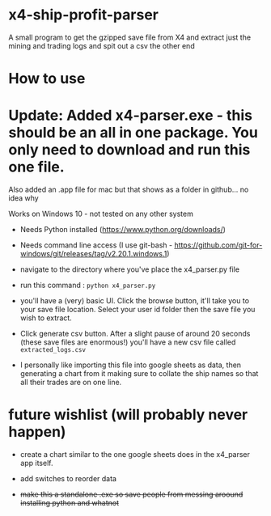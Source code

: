 # x4-ship-profit-parser
A small program to get the gzipped save file from X4 and extract just the mining and trading logs and spit out a csv the other end


# How to use

# Update: Added x4-parser.exe - this should be an all in one package. You only need to download and run this one file.
Also added an .app file for mac but that shows as a folder in github... no idea why

Works on Windows 10 - not tested on any other system

* Needs Python installed (https://www.python.org/downloads/)

* Needs command line access (I use git-bash - https://github.com/git-for-windows/git/releases/tag/v2.20.1.windows.1)

* navigate to the directory where you've place the x4_parser.py file

* run this command : `python x4_parser.py`

* you'll have a (very) basic UI. Click the browse button, it'll take you to your save file location. Select your user id folder then the save file you wish to extract.

* Click generate csv button. After a slight pause of around 20 seconds (these save files are enormous!) you'll have a new csv file called `extracted_logs.csv`

* I personally like importing this file into google sheets as data, then generating a chart from it making sure to collate the ship names so that all their trades are on one line.


# future wishlist (will probably never happen)

* create a chart similar to the one google sheets does in the x4_parser app itself.

* add switches to reorder data

* ~~make this a standalone .exe so save people from messing aroound installing python and whatnot~~
